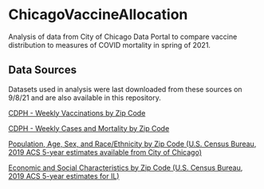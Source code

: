 # ChicagoVaccineAllocation

Analysis of data from City of Chicago Data Portal to compare vaccine distribution to measures of COVID mortality in spring of 2021.

## Data Sources

Datasets used in analysis were last downloaded from these sources on 9/8/21 and are also available in this repository.

[CDPH - Weekly Vaccinations by Zip Code](https://data.cityofchicago.org/Health-Human-Services/COVID-19-Vaccinations-by-ZIP-Code/553k-3xzc) 

[CDPH - Weekly Cases and Mortality by Zip Code](https://data.cityofchicago.org/Health-Human-Services/COVID-19-Cases-Tests-and-Deaths-by-ZIP-Code/yhhz-zm2v)

[Population, Age, Sex, and Race/Ethnicity by Zip Code (U.S. Census Bureau, 2019 ACS 5-year estimates available from City of Chicago)](https://data.cityofchicago.org/Health-Human-Services/Chicago-Population-Counts/85cm-7uqa)

[Economic and Social Characteristics by Zip Code (U.S. Census Bureau, 2019 ACS 5-year estimates for IL)](https://www.census.gov/acs/www/data/data-tables-and-tools/data-profiles/)
